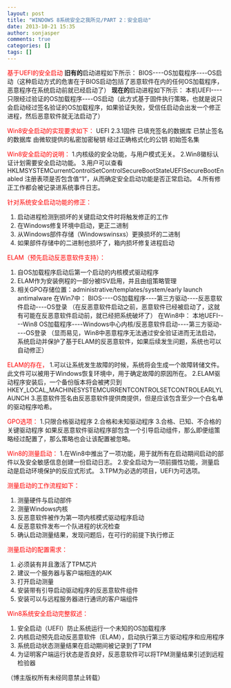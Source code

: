 ```yaml
---
layout: post
title: "WINDOWS 8系统安全之我所见/PART 2：安全启动"
date: 2013-10-21 15:35
author: sonjasper
comments: true
categories: []
tags: []
---
```

<span style="color: #ff0000;">基于UEFI的安全启动</span>
**旧有的**启动进程如下所示：
BIOS----OS加载程序----OS启动（这种启动方式的危害在于BIOS启动包括了恶意软件在内的任何OS加载程序，恶意程序在系统启动前就已经启动了）
**现在的**启动进程如下所示：
本机UEFI----只限经过验证的OS加载程序----OS启动（此方式基于固件执行策略，也就是说只会启动经过签名验证的OS加载程序，如果验证失败，受信任启动会出发一个修正进程，然后恶意软件就无法启动了）

<span style="color: #ff0000;">Win8安全启动的实现要求如下：</span>
UEFI 2.3.1固件
已填充签名的数据库
已禁止签名的数据库
由微软提供的私密加密秘钥
经过正确格式化的公钥
初始签名集

<span style="color: #ff0000;">Win8安全启动的说明：</span>
1.内核级的安全功能，与用户模式无关。
2.Win8徽标认证计划需要安全启动功能。
3.用户可以查看
HKLMSYSTEMCurrentControlSetControlSecureBootStateUEFISecureBootEnabled
注册表项是否包含值“1”，从而确定安全启动功能是否正常启动。
4.所有修正工作都会被记录进系统事件日志。

<span style="color: #ff0000;">针对系统安全启动功能的修正：</span>
1. 启动进程检测到损坏的关键启动文件时将触发修正的工作
2. 在Windows修复环境中启动，更正二进制
3. 从Windows部件存储（Windowswinsxs）更换损坏的二进制
4. 如果部件存储中的二进制也损坏了，箱内损坏修复进程启动

<span style="color: #ff0000;">ELAM（预先启动反恶意软件支持）：</span>
1. 自OS加载程序启动后第一个启动的内核模式驱动程序
2. ELAM作为安装例程的一部分被ISV启用，并且由组策略管理
3. 相关GPO存储位置：administrative/templates/system/early launch antimalware
在Win7中：
BIOS----OS加载程序----第三方驱动----反恶意软件启动----OS登录
（在反恶意软件启动之前，恶意软件已经被启动了，这就有可能在反恶意软件启动前，就已经把系统破坏了）
在Win8中：
本地UEFI----Win8 OS加载程序----Windows中心内核/反恶意软件启动----第三方驱动----OS登录
（显而易见，Win8中恶意程序无法通过安全验证进而无法启动，系统启动并保护了基于ELAM的反恶意软件，如果后续发生问题，系统也可以自动修正）

<span style="color: #ff0000;">ELAM的存在，</span>
1.可以让系统发生故障的时候，系统将会生成一个故障转储文件。此文件可以被用于Windows恢复环境中，用于确定故障的原因所在。
2.ELAM驱动程序安装后，一个备份版本将会被拷贝到
HKEY_LOCAL_MACHINESYSTEMCURRENTCONTROLSETCONTROLEARLYLAUNCH
3.恶意软件签名由反恶意软件提供商提供，但是应该包含至少一个白名单的驱动程序哈希。

<span style="color: #ff0000;">GPO选项：</span>
1.只限合格驱动程序
2.合格和未知驱动程序
3.合格、已知、不合格的关键驱动程序
如果反恶意软件驱动程序部包含一个引导启动组件，那么即便组策略经过配置了，那么策略也会让该配置被忽略。

<span style="color: #ff0000;">Win8的测量启动：</span>
1.在Win8中推出了一项功能，用于就所有在启动期间启动的部件以及安全敏感信息创建一份启动日志。
2.安全启动为一项前摄性功能，测量启动是启动环境保护的反应式形式。
3.TPM为必选的项目，UEFI为可选项。

<span style="color: #ff0000;">测量启动的工作流程如下：</span>
1. 测量硬件与启动部件
2. 测量Windows内核
3. 反恶意软件被作为第一项内核模式驱动程序启动
4. 反恶意软件发布一个队进程的状况检查
5. 确认启动测量结果，发现问题后，在可行的前提下执行修正

<span style="color: #ff0000;">测量启动的配置需求：</span>
1. 必须装有并且激活了TPM芯片
2. 建议一个服务器与客户端相连的AIK
3. 打开启动测量
4. 安装带有引导启动驱动程序的反恶意软件组件
5. 安装可以与远程服务器进行通讯的客户端组件

<span style="color: #ff0000;">Win8系统安全启动完整叙述：</span>
1. 安全启动（UEFI）防止系统运行一个未知的OS加载程序
2. 内核启动预先启动反恶意软件（ELAM），启动执行第三方驱动程序和应用程序
3. 系统启动状态测量结果在启动期间被记录到了TPM
4. 为证明客户端运行状态是否良好，反恶意软件可以将TPM测量结果引述到远程检验器

（博主版权所有未经同意禁止转载）
